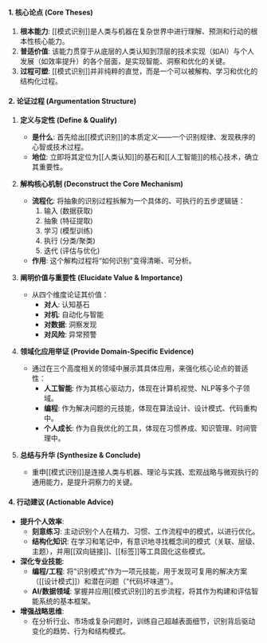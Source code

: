 

#### 1. 核心论点 (Core Theses)

1.  **根本能力**: [[模式识别]]是人类与机器在复杂世界中进行理解、预测和行动的根本性核心能力。
2.  **普适价值**: 该能力贯穿于从底层的人类认知到顶层的技术实现（如AI）与个人发展（如效率提升）的各个层面，是实现智能、洞察和优化的关键。
3.  **过程可塑**: [[模式识别]]并非纯粹的直觉，而是一个可以被解构、学习和优化的结构化过程。

#### 2. 论证过程 (Argumentation Structure)

1.  **定义与定性 (Define & Qualify)**
    *   **是什么**: 首先给出[[模式识别]]的本质定义——一个识别规律、发现秩序的心智或技术过程。
    *   **地位**: 立即将其定位为[[人类认知]]的基石和[[人工智能]]的核心技术，确立其重要性。

2.  **解构核心机制 (Deconstruct the Core Mechanism)**
    *   **流程化**: 将抽象的识别过程拆解为一个具体的、可执行的五步逻辑链：
        1.  输入 (数据获取)
        2.  抽象 (特征提取)
        3.  学习 (模型训练)
        4.  执行 (分类/聚类)
        5.  迭代 (评估与优化)
    *   **作用**: 这个解构过程将“如何识别”变得清晰、可分析。

3.  **阐明价值与重要性 (Elucidate Value & Importance)**
    *   从四个维度论证其价值：
        *   **对人**: 认知基石
        *   **对机**: 自动化与智能
        *   **对数据**: 洞察发现
        *   **对风险**: 异常预警

4.  **领域化应用举证 (Provide Domain-Specific Evidence)**
    *   通过在三个高度相关的领域中展示其具体应用，来强化核心论点的普适性：
        *   **人工智能**: 作为其核心驱动力，体现在计算机视觉、NLP等多个子领域。
        *   **编程**: 作为解决问题的元技能，体现在算法设计、设计模式、代码重构中。
        *   **个人成长**: 作为自我优化的工具，体现在习惯养成、知识管理、时间管理中。

5.  **总结与升华 (Synthesize & Conclude)**
    *   重申[[模式识别]]是连接人类与机器、理论与实践、宏观战略与微观执行的通用能力，是提升洞察力的关键。

#### 4. 行动建议 (Actionable Advice)

*   **提升个人效率**:
    *   **刻意练习**: 主动识别个人在精力、习惯、工作流程中的模式，以进行优化。
    *   **结构化知识**: 在学习和笔记中，有意识地寻找概念间的模式（关联、层级、主题），并用[[双向链接]]、[[标签]]等工具固化这些模式。
*   **深化专业技能**:
    *   **编程/工程**: 将“识别模式”作为一项元技能，用于发现可复用的解决方案（[[设计模式]]）和潜在问题（“代码坏味道”）。
    *   **AI/数据领域**: 掌握并应用[[模式识别]]的五步流程，将其作为构建和评估智能系统的基本框架。
*   **增强战略思维**:
    *   在分析行业、市场或复杂问题时，训练自己超越表面细节，识别背后驱动变化的趋势、行为和结构模式。